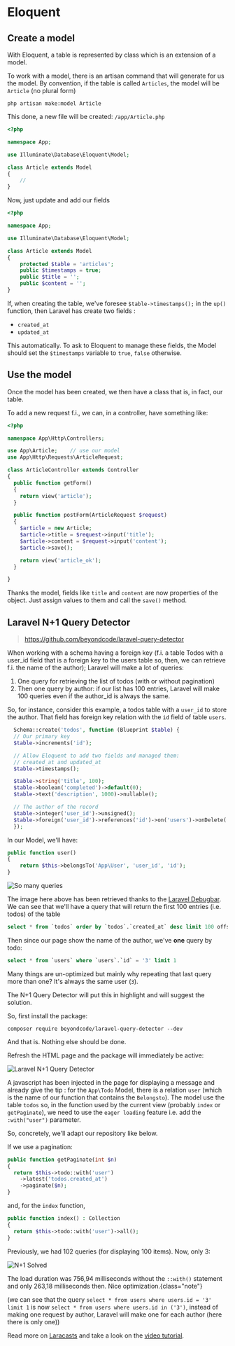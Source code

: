 # Eloquent

<!-- concat-md::toc -->

## Create a model

With Eloquent, a table is represented by class which is an extension of a model.

To work with a model, there is an artisan command that will generate for us the model. By convention, if the table is called `Articles`, the model will be `Article` (no plural form)

```
php artisan make:model Article
```

This done, a new file will be created: `/app/Article.php`

```php
<?php

namespace App;

use Illuminate\Database\Eloquent\Model;

class Article extends Model
{
    //
}
```

Now, just update and add our fields

```php
<?php

namespace App;

use Illuminate\Database\Eloquent\Model;

class Article extends Model
{
    protected $table = 'articles';
    public $timestamps = true;
    public $title = '';
    public $content = '';
}
```

If, when creating the table, we've foresee `$table->timestamps();` in the `up()` function, then Laravel has create two fields :

- `created_at`
- `updated_at`

This automatically. To ask to Eloquent to manage these fields, the Model should set the `$timestamps` variable to `true`, `false` otherwise.

## Use the model

Once the model has been created, we then have a class that is, in fact, our table.

To add a new request f.i., we can, in a controller, have something like:

```php
<?php

namespace App\Http\Controllers;

use App\Article;    // use our model
use App\Http\Requests\ArticleRequest;

class ArticleController extends Controller
{
  public function getForm()
  {
    return view('article');
  }

  public function postForm(ArticleRequest $request)
  {
    $article = new Article;
    $article->title = $request->input('title');
    $article->content = $request->input('content');
    $article->save();

    return view('article_ok');
  }

}
```

Thanks the model, fields like `title` and `content` are now properties of the object. Just assign values to them and call the `save()` method.

## Laravel N+1 Query Detector

> https://github.com/beyondcode/laravel-query-detector

When working with a schema having a foreign key (f.i. a table Todos with a user_id field that is a foreign key to the users table so, then, we can retrieve f.i. the name of the author); Laravel will make a lot of queries:

1. One query for retrieving the list of todos (with or without pagination)
2. Then one query by author: if our list has 100 entries, Laravel will make 100 queries even if the author_id is always the same.

So, for instance, consider this example, a todos table with a `user_id` to store the author. That field has foreign key relation with the `id` field of table `users`.

```php
  Schema::create('todos', function (Blueprint $table) {
  // Our primary key
  $table->increments('id');

  // Allow Eloquent to add two fields and managed them:
  // created_at and updated_at
  $table->timestamps();

  $table->string('title', 100);
  $table->boolean('completed')->default(0);
  $table->text('description', 1000)->nullable();

  // The author of the record
  $table->integer('user_id')->unsigned();
  $table->foreign('user_id')->references('id')->on('users')->onDelete('cascade');
  });
```

In our Model, we'll have:

```php
public function user()
{
	return $this->belongsTo('App\User', 'user_id', 'id');
}
```

![So many queries](./images/N_1.png)

The image here above has been retrieved thanks to the [Laravel Debugbar](https://github.com/barryvdh/laravel-debugbar). We can see that we'll have a query that will return the first 100 entries (i.e. todos) of the table

```SQL
select * from `todos` order by `todos`.`created_at` desc limit 100 offset 0
```

Then since our page show the name of the author, we've **one** query by todo:

```SQL
select * from `users` where `users`.`id` = '3' limit 1
```

Many things are un-optimized but mainly why repeating that last query more than one? It's always the same user (`3`).

The N+1 Query Detector will put this in highlight and will suggest the solution.

So, first install the package:

```
composer require beyondcode/laravel-query-detector --dev
```

And that is. Nothing else should be done.

Refresh the HTML page and the package will immediately be active:

![Laravel N+1 Query Detector](./images/N_1_alert.png)

A javascript has been injected in the page for displaying a message and already give the tip : for the `App\Todo` Model, there is a relation `user` (which is the name of our function that contains the `Belongsto`). The model use the table `todos` so, in the function used by the current view (probably `index` or `getPaginate`), we need to use the `eager loading` feature i.e. add the `:with("user")` parameter.

So, concretely, we'll adapt our repository like below.

If we use a pagination:

```php
public function getPaginate(int $n)
{
  return $this->todo::with('user')
    ->latest('todos.created_at')
    ->paginate($n);
}
```

and, for the `index` function,

```php
public function index() : Collection
{
  return $this->todo::with('user')->all();
}
```

Previously, we had 102 queries (for displaying 100 items). Now, only 3:

![N+1 Solved](./images/N_1_solved.png)

The load duration was 756,94 milliseconds without the `::with()` statement and only 263,18 milliseconds then. Nice optimization.{class="note"}

(we can see that the query `select * from users where users.id = '3' limit 1` is now `select * from users where users.id in ('3')`, instead of making one request by author, Laravel will make one for each author (here there is only one))

Read more on [Laracasts](https://laracasts.com/discuss/channels/general-discussion/what-is-the-meaning-of-the-n-1-problem/replies/47286) and take a look on the [video tutorial](https://laracasts.com/lessons/eager-loading).
